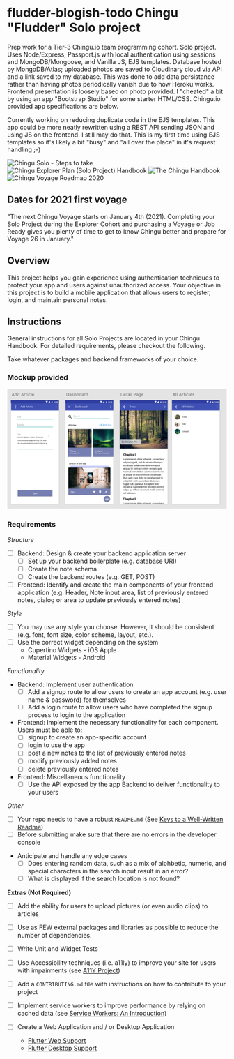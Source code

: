 # fludder-blogish-todo Chingu "Fludder" Solo project

Prep work for a Tier-3 Chingu.io team programming cohort. Solo project. Uses Node/Express, Passport.js with local authentication using sessions and MongoDB/Mongoose, and Vanilla JS, EJS templates. Database hosted by MongoDB/Atlas; uploaded photos are saved to Cloudinary cloud via API and a link saved to my database. This was done to add data persistance rather than having photos periodically vanish due to how Heroku works. Frontend presentation is loosely based on photo provided. I "cheated" a bit by using an app "Bootstrap Studio" for some starter HTML/CSS. Chingu.io provided app specifications are below.

Currently working on reducing duplicate code in the EJS templates. This app could be more neatly rewritten using a REST API sending JSON and using JS on the frontend. I still may do that. This is my first time using EJS templates so it's likely a bit "busy" and "all over the place" in it's request handling ;-)

![Chingu Solo - Steps to take](https://solofree.docs.chingu.io/solo/steps/)
![Chingu Explorer Plan (Solo Project) Handbook](https://solofree.docs.chingu.io/)
![The Chingu Handbook](https://docs.chingu.io/)
![Chingu Voyage Roadmap 2020](https://docs.chingu.io/voyage)

## Dates for 2021 first voyage

"The next Chingu Voyage starts on January 4th (2021). Completing your Solo Project during the Explorer Cohort and purchasing a Voyage or Job Ready gives you plenty of time to get to know Chingu better and prepare for Voyage 26 in January."

## Overview

This project helps you gain experience using authentication techniques to
protect your app and users against unauthorized access. Your objective in this
project is to build a mobile application that allows users to register, login,
and maintain personal notes.

## Instructions

General instructions for all Solo Projects are located in your Chingu Handbook.
For detailed requirements, please checkout the following.

Take whatever packages and backend frameworks of your choice.

### Mockup provided

![Design](./static/design.png)

### Requirements

_Structure_

- [ ] Backend: Design & create your backend application server
  - [ ] Set up your backend boilerplate (e.g. database URI)
  - [ ] Create the note schema
  - [ ] Create the backend routes (e.g. GET, POST)
- [ ] Frontend: Identify and create the main components of your frontend application
      (e.g. Header, Note input area, list of previously entered notes, dialog or area
      to update previously entered notes)

_Style_

- [ ] You may use any style you choose. However, it should be consistent (e.g.
      font, font size, color scheme, layout, etc.).
- [ ] Use the correct widget depending on the system
  - Cupertino Widgets - iOS Apple
  - Material Widgets - Android

_Functionality_

- Backend: Implement user authentication
  - [ ] Add a signup route to allow users to create an app account (e.g. user
        name & password) for themselves
  - [ ] Add a login route to allow users who have completed the signup process
        to login to the application
- Frontend: Implement the necessary functionality for each component. Users
  must be able to:
  - [ ] signup to create an app-specific account
  - [ ] login to use the app
  - [ ] post a new notes to the list of previously entered notes
  - [ ] modify previously added notes
  - [ ] delete previously entered notes
- Frontend: Miscellaneous functionality
  - [ ] Use the API exposed by the app Backend to deliver functionality to
        your users

_Other_

- [ ] Your repo needs to have a robust `README.md` (See [Keys to a Well-Written Readme](https://medium.com/chingu/keys-to-a-well-written-readme-55c53d34fe6d))
- [ ] Before submitting make sure that there are no errors in the developer console
- Anticipate and handle any edge cases
  - [ ] Does entering random data, such as a mix of alphbetic, numeric, and
        special characters in the search input result in an error?
  - [ ] What is displayed if the search location is not found?

**Extras (Not Required)**

- [ ] Add the ability for users to upload pictures (or even audio clips) to articles
- [ ] Use as FEW external packages and libraries as possible to reduce the
      number of dependencies.
- [ ] Write Unit and Widget Tests
- [ ] Use Accessibility techniques (i.e. a11ly) to improve your site for users
      with impairments (see [A11Y Project](https://a11yproject.com/))
- [ ] Add a `CONTRIBUTING.md` file with instructions on how to contribute to
      your project
- [ ] Implement service workers to improve performance by relying on cached
      data (see [Service Workers: An Introduction](https://developers.google.com/web/fundamentals/primers/service-workers))
- [ ] Create a Web Application and / or Desktop Application

  - [Flutter Web Support](https://flutter.dev/web)
  - [Flutter Desktop Support](https://flutter.dev/desktop)
